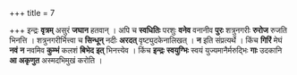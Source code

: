 +++
title = 7

+++
इन्द्रः **वृत्रम्** असुरं **जघान** हतवान् । अपि च **स्वधितिः** परशुः **वनेव** वनानीव **पुरः** शत्रुनगरीः **रुरोज** रुजति भिनत्ति । शत्रुनगरीर्भित्त्वा च **सिन्धून्** नदीः **अरदत्** वृष्ट्युदकेनालिखत् । **न** इति संप्रत्यर्थे । किंच **गिरिं** मेघं **नवं** **न** नवमिव **कुम्भं** कलशं **बिभेद** **इत्** भिनत्त्येव । किंच **इन्द्रः** **स्वयुग्भिः** स्वयं युज्यमानैर्मरुद्भिः **गाः** उदकानि **आ** **अकृणुत** अस्मदभिमुखं करोति ।